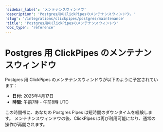 ```yaml
---
'sidebar_label': 'メンテナンスウィンドウ'
'description': 'Postgres用のClickPipesのメンテナンスウィンドウ。'
'slug': '/integrations/clickpipes/postgres/maintenance'
'title': 'Postgres用のClickPipesのメンテナンスウィンドウ'
'doc_type': 'reference'
---
```



# Postgres 用 ClickPipes のメンテナンスウィンドウ

Postgres 用 ClickPipes のメンテナンスウィンドウが以下のように予定されています：
- **日付:** 2025年4月17日
- **時間:** 午前7時 - 午前8時 UTC

この時間帯に、あなたの Postgres Pipes は短時間のダウンタイムを経験します。
メンテナンスウィンドウの後、ClickPipes は再び利用可能になり、通常の操作が再開されます。
